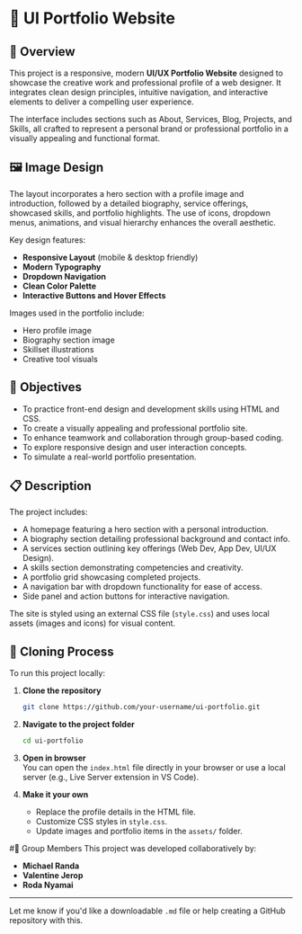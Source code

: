# 🎨 UI Portfolio Website

## 📌 Overview
This project is a responsive, modern **UI/UX Portfolio Website** designed to showcase the creative work and professional profile of a web designer. It integrates clean design principles, intuitive navigation, and interactive elements to deliver a compelling user experience. 

The interface includes sections such as About, Services, Blog, Projects, and Skills, all crafted to represent a personal brand or professional portfolio in a visually appealing and functional format.

## 🖼️ Image Design
The layout incorporates a hero section with a profile image and introduction, followed by a detailed biography, service offerings, showcased skills, and portfolio highlights. The use of icons, dropdown menus, animations, and visual hierarchy enhances the overall aesthetic.

Key design features:
- **Responsive Layout** (mobile & desktop friendly)
- **Modern Typography**
- **Dropdown Navigation**
- **Clean Color Palette**
- **Interactive Buttons and Hover Effects**

Images used in the portfolio include:
- Hero profile image
- Biography section image
- Skillset illustrations
- Creative tool visuals

## 🎯 Objectives
- To practice front-end design and development skills using HTML and CSS.
- To create a visually appealing and professional portfolio site.
- To enhance teamwork and collaboration through group-based coding.
- To explore responsive design and user interaction concepts.
- To simulate a real-world portfolio presentation.

## 📋 Description
The project includes:
- A homepage featuring a hero section with a personal introduction.
- A biography section detailing professional background and contact info.
- A services section outlining key offerings (Web Dev, App Dev, UI/UX Design).
- A skills section demonstrating competencies and creativity.
- A portfolio grid showcasing completed projects.
- A navigation bar with dropdown functionality for ease of access.
- Side panel and action buttons for interactive navigation.

The site is styled using an external CSS file (`style.css`) and uses local assets (images and icons) for visual content.

## 🔁 Cloning Process
To run this project locally:

1. **Clone the repository**  
   ```bash
   git clone https://github.com/your-username/ui-portfolio.git
   ```

2. **Navigate to the project folder**  
   ```bash
   cd ui-portfolio
   ```

3. **Open in browser**  
   You can open the `index.html` file directly in your browser or use a local server (e.g., Live Server extension in VS Code).

4. **Make it your own**  
   - Replace the profile details in the HTML file.
   - Customize CSS styles in `style.css`.
   - Update images and portfolio items in the `assets/` folder.

#👥 Group Members
This project was developed collaboratively by:
- **Michael Randa**
- **Valentine Jerop**
- **Roda Nyamai**

---

Let me know if you'd like a downloadable `.md` file or help creating a GitHub repository with this.
